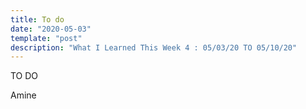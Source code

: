 ```yaml
---
title: To do
date: "2020-05-03"
template: "post"
description: "What I Learned This Week 4 : 05/03/20 TO 05/10/20"
---
```



TO DO

Amine 